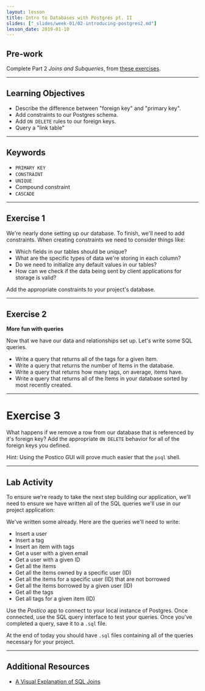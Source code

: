 ```yaml
---
layout: lesson
title: Intro to Databases with Postgres pt. II
slides: ["_slides/week-01/02-introducing-postgres2.md"]
lesson_date: 2019-01-10
---
```


## Pre-work

Complete Part 2 _Joins and Subqueries_, from [these exercises](https://pgexercises.com/questions/joins/).

---

## Learning Objectives

- Describe the difference between "foreign key" and "primary key".
- Add constraints to our Postgres schema.
- Add `ON DELETE` rules to our foreign keys.
- Query a "link table"

---

## Keywords

- `PRIMARY KEY`
- `CONSTRAINT`
- `UNIQUE`
- Compound constraint
- `CASCADE`

---

## Exercise 1

We're nearly done setting up our database. To finish, we'll need to add constraints.
When creating constraints we need to consider things like:

- Which fields in our tables should be unique?
- What are the specific types of data we're storing in each column?
- Do we need to initialize any default values in our tables?
- How can we check if the data being sent by client applications for storage is valid?

Add the appropriate constraints to your project's database.

---

## Exercise 2

**More fun with queries**

Now that we have our data and relationships set up. Let's write some SQL queries.

- Write a query that returns all of the tags for a given Item.
- Write a query that returns the number of Items in the database.
- Write a query that returns how many tags, on average, items have.
- Write a query that returns all of the Items in your database sorted by most recently created.

---

# Exercise 3

What happens if we remove a row from our database that is referenced by it's foreign key?
Add the appropriate `ON DELETE` behavior for all of the foreign keys you defined.

Hint: Using the Postico GUI will prove much easier that the `psql` shell.

---

## Lab Activity

To ensure we're ready to take the next step building our application,
we'll need to ensure we have written all of the SQL queries we'll use in
our project application:

We've written some already. Here are the queries we'll need to write:

- Insert a user
- Insert a tag
- Insert an item with tags
- Get a user with a given email
- Get a user with a given ID
- Get all the items
- Get all the items owned by a specific user (ID)
- Get all the items for a specific user (ID) that are not borrowed
- Get all the items borrowed by a given user (ID)
- Get all the tags
- Get all tags for a given item (ID)

Use the _Postico_ app to connect to your local instance of Postgres. Once connected, use the
SQL query interface to test your queries. Once you've completed a query, save it to a `.sql` file.

At the end of today you should have `.sql` files containing all of the queries necessary for your project.

---

## Additional Resources

- [A Visual Explanation of SQL Joins](https://blog.codinghorror.com/a-visual-explanation-of-sql-joins/)
